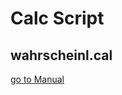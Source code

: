 Calc Script
================================================================================

wahrscheinl.cal
-------------------
[go to Manual](https://github.com/LeiTi34/apcalc_script/blob/master/wahrscheinl.md)
